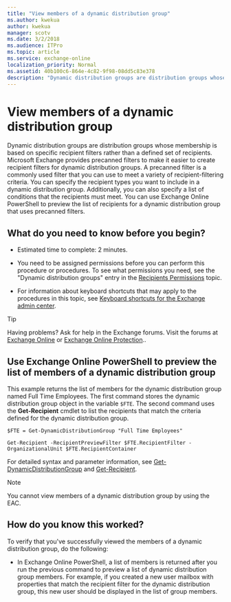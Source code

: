 ```yaml
---
title: "View members of a dynamic distribution group"
ms.author: kwekua
author: kwekua
manager: scotv
ms.date: 3/2/2018
ms.audience: ITPro
ms.topic: article
ms.service: exchange-online
localization_priority: Normal
ms.assetid: 40b100c6-864e-4c82-9f98-08dd5c83e378
description: "Dynamic distribution groups are distribution groups whose membership is based on specific recipient filters rather than a defined set of recipients. Microsoft Exchange provides precanned filters to make it easier to create recipient filters for dynamic distribution groups. A precanned filter is a commonly used filter that you can use to meet a variety of recipient-filtering criteria. You can specify the recipient types you want to include in a dynamic distribution group. Additionally, you can also specify a list of conditions that the recipients must meet. You can use Exchange Online PowerShell to preview the list of recipients for a dynamic distribution group that uses precanned filters."
---
```


# View members of a dynamic distribution group

Dynamic distribution groups are distribution groups whose membership is based on specific recipient filters rather than a defined set of recipients. Microsoft Exchange provides precanned filters to make it easier to create recipient filters for dynamic distribution groups. A precanned filter is a commonly used filter that you can use to meet a variety of recipient-filtering criteria. You can specify the recipient types you want to include in a dynamic distribution group. Additionally, you can also specify a list of conditions that the recipients must meet. You can use Exchange Online PowerShell to preview the list of recipients for a dynamic distribution group that uses precanned filters.

## What do you need to know before you begin?

- Estimated time to complete: 2 minutes.

- You need to be assigned permissions before you can perform this procedure or procedures. To see what permissions you need, see the "Dynamic distribution groups" entry in the [Recipients Permissions](https://technet.microsoft.com/library/5b690bcb-c6df-4511-90e1-08ca91f43b37.aspx) topic.

- For information about keyboard shortcuts that may apply to the procedures in this topic, see [Keyboard shortcuts for the Exchange admin center](../../accessibility/keyboard-shortcuts-in-admin-center.md).

> [!TIP]
> Having problems? Ask for help in the Exchange forums. Visit the forums at [Exchange Online](https://go.microsoft.com/fwlink/p/?linkId=267542) or [Exchange Online Protection](https://go.microsoft.com/fwlink/p/?linkId=285351)..

## Use Exchange Online PowerShell to preview the list of members of a dynamic distribution group
<a name="Shell"> </a>

This example returns the list of members for the dynamic distribution group named Full Time Employees. The first command stores the dynamic distribution group object in the variable `$FTE`. The second command uses the **Get-Recipient** cmdlet to list the recipients that match the criteria defined for the dynamic distribution group.

```
$FTE = Get-DynamicDistributionGroup "Full Time Employees"
```

```
Get-Recipient -RecipientPreviewFilter $FTE.RecipientFilter -OrganizationalUnit $FTE.RecipientContainer
```

For detailed syntax and parameter information, see [Get-DynamicDistributionGroup](https://technet.microsoft.com/library/d97ee738-dfa1-464b-855a-4242e8065473.aspx) and [Get-Recipient](https://technet.microsoft.com/library/2ce6250f-0ad3-4b29-870c-e1d6e1e154bc.aspx).

> [!NOTE]
> You cannot view members of a dynamic distribution group by using the EAC.

## How do you know this worked?

To verify that you've successfully viewed the members of a dynamic distribution group, do the following:

- In Exchange Online PowerShell, a list of members is returned after you run the previous command to preview a list of dynamic distribution group members. For example, if you created a new user mailbox with properties that match the recipient filter for the dynamic distribution group, this new user should be displayed in the list of group members.


